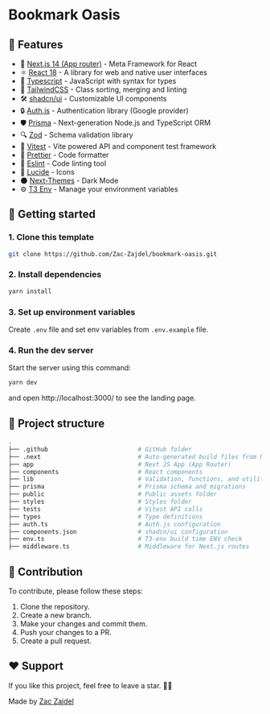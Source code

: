 # Bookmark Oasis

## 🎉 Features

- 🚀 [Next.js 14 (App router)](https://nextjs.org/) - Meta Framework for React
- ⚛️ [React 18](https://react.dev/) - A library for web and native user interfaces
- 📘 [Typescript](https://www.typescriptlang.org/) - JavaScript with syntax for types
- 🎨 [TailwindCSS](https://tailwindcss.com/) - Class sorting, merging and linting
- 🛠️ [shadcn/ui](https://ui.shadcn.com/) - Customizable UI components
- 🔒 [Auth.js](https://authjs.dev/) - Authentication library (Google provider)
- 🛡️ [Prisma](https://www.prisma.io/) - Next-generation Node.js and TypeScript ORM
- 🔍 [Zod](https://zod.dev/) - Schema validation library
- 🧪 [Vitest](https://vitest.dev/) - Vite powered API and component test framework
- 💅 [Prettier](https://prettier.io/) - Code formatter
- 🧹 [Eslint](https://eslint.org/) - Code linting tool
- 🔹 [Lucide](https://lucide.dev/icons/) - Icons
- 🌑 [Next-Themes](https://github.com/pacocoursey/next-themes) - Dark Mode
- ⚙️ [T3 Env](https://env.t3.gg/) - Manage your environment variables

## 🎯 Getting started

### 1. Clone this template

```bash
git clone https://github.com/Zac-Zajdel/bookmark-oasis.git
```

### 2. Install dependencies

```bash
yarn install
```

### 3. Set up environment variables

Create `.env` file and set env variables from `.env.example` file.

### 4. Run the dev server

Start the server using this command:

```bash
yarn dev
```

and open http://localhost:3000/ to see the landing page.

## 📁 Project structure

```bash
.
├── .github                         # GitHub folder
├── .next                           # Auto-generated build files from Next.js
├── app                             # Next JS App (App Router)
├── components                      # React components
├── lib                             # Validation, functions, and utilities
├── prisma                          # Prisma schema and migrations
├── public                          # Public assets folder
├── styles                          # Styles folder
├── tests                           # Vitest API calls
├── types                           # Type definitions
├── auth.ts                         # Auth.js configuration
├── components.json                 # shadcn/ui configuration
├── env.ts                          # T3-env build time ENV check
├── middleware.ts                   # Middleware for Next.js routes
```

## 🤝 Contribution

To contribute, please follow these steps:

1. Clone the repository.
2. Create a new branch.
3. Make your changes and commit them.
4. Push your changes to a PR.
5. Create a pull request.

## ❤️ Support

If you like this project, feel free to leave a star. 🌟😊

Made by <a href="https://github.com/Zac-Zajdel">Zac Zajdel</a>
